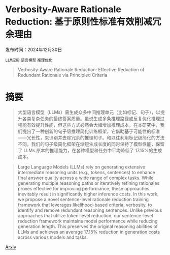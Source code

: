 # Verbosity-Aware Rationale Reduction: 基于原则性标准有效削减冗余理由

发布时间：2024年12月30日

`LLM应用` `语言模型` `推理优化`

> Verbosity-Aware Rationale Reduction: Effective Reduction of Redundant Rationale via Principled Criteria

# 摘要

> 大型语言模型（LLMs）需生成众多中间推理单元（比如标记、句子），以提升各类复杂任务的最终答案质量。虽说生成多条推理路径或反复优化推理过程能有效提升性能，但这些方式必然会大幅增加推理成本。在本研究中，我们提出了一种创新的句子级推理简化训练框架，它借助基于可能性的标准——冗长性，来识别并去除冗余的推理句子。和以往利用标记级简化的方法不同，我们的句子级简化框架在缩短生成长度的同时保持了模型性能，保留了 LLMs 原本的推理能力，在各种模型和任务中平均降低了 17.15%的生成成本。

> Large Language Models (LLMs) rely on generating extensive intermediate reasoning units (e.g., tokens, sentences) to enhance final answer quality across a wide range of complex tasks. While generating multiple reasoning paths or iteratively refining rationales proves effective for improving performance, these approaches inevitably result in significantly higher inference costs. In this work, we propose a novel sentence-level rationale reduction training framework that leverages likelihood-based criteria, verbosity, to identify and remove redundant reasoning sentences. Unlike previous approaches that utilize token-level reduction, our sentence-level reduction framework maintains model performance while reducing generation length. This preserves the original reasoning abilities of LLMs and achieves an average 17.15% reduction in generation costs across various models and tasks.

[Arxiv](https://arxiv.org/abs/2412.21006)